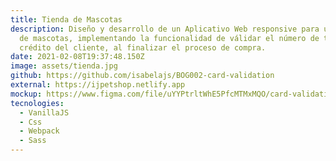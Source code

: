 ```yaml
---
title: Tienda de Mascotas
description: Diseño y desarrollo de un Aplicativo Web responsive para una tienda
  de mascotas, implementando la funcionalidad de válidar el número de tarjeta de
  crédito del cliente, al finalizar el proceso de compra.
date: 2021-02-08T19:37:48.150Z
image: assets/tienda.jpg
github: https://github.com/isabelajs/BOG002-card-validation
external: https://ijpetshop.netlify.app
mockup: https://www.figma.com/file/uYYPtrltWhE5PfcMTMxMQO/card-validation
tecnologies:
  - VanillaJS
  - Css
  - Webpack
  - Sass
---
```

